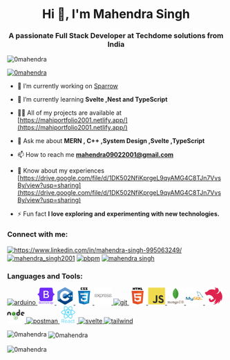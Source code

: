 <h1 align="center">Hi 👋, I'm Mahendra Singh</h1>
<h3 align="center">A passionate Full Stack Developer at Techdome solutions from India</h3>

<p align="left"> <img src="https://komarev.com/ghpvc/?username=0mahendra&label=Profile%20views&color=0e75b6&style=flat" alt="0mahendra" /> </p>

<p align="left"> <a href="https://github.com/ryo-ma/github-profile-trophy"><img src="https://github-profile-trophy.vercel.app/?username=0mahendra" alt="0mahendra" /></a> </p>

- 🔭 I’m currently working on [Sparrow](https://github.com/sparrowapp-dev/sparrow-app)

- 🌱 I’m currently learning **Svelte ,Nest and TypeScript**

- 👨‍💻 All of my projects are available at [https://mahiportfolio2001.netlify.app/](https://mahiportfolio2001.netlify.app/)

- 💬 Ask me about **MERN , C++ ,System Design ,Svelte ,TypeScript**

- 📫 How to reach me **mahendra09022001@gmail.com**

- 📄 Know about my experiences [https://drive.google.com/file/d/1DK502NfiKprgeL9qyAMG4C8TJn7VvsBy/view?usp=sharing](https://drive.google.com/file/d/1DK502NfiKprgeL9qyAMG4C8TJn7VvsBy/view?usp=sharing)

- ⚡ Fun fact **I love exploring and experimenting with new technologies.**

<h3 align="left">Connect with me:</h3>
<p align="left">
<a href="https://linkedin.com/in/https://www.linkedin.com/in/mahendra-singh-995063249/" target="blank"><img align="center" src="https://raw.githubusercontent.com/rahuldkjain/github-profile-readme-generator/master/src/images/icons/Social/linked-in-alt.svg" alt="https://www.linkedin.com/in/mahendra-singh-995063249/" height="30" width="40" /></a>
<a href="https://instagram.com/mahendra_singh2001" target="blank"><img align="center" src="https://raw.githubusercontent.com/rahuldkjain/github-profile-readme-generator/master/src/images/icons/Social/instagram.svg" alt="mahendra_singh2001" height="30" width="40" /></a>
<a href="https://www.codechef.com/users/pbpm" target="blank"><img align="center" src="https://cdn.jsdelivr.net/npm/simple-icons@3.1.0/icons/codechef.svg" alt="pbpm" height="30" width="40" /></a>
<a href="https://www.leetcode.com/mahendra singh" target="blank"><img align="center" src="https://raw.githubusercontent.com/rahuldkjain/github-profile-readme-generator/master/src/images/icons/Social/leet-code.svg" alt="mahendra singh" height="30" width="40" /></a>
</p>

<h3 align="left">Languages and Tools:</h3>
<p align="left"> <a href="https://www.arduino.cc/" target="_blank" rel="noreferrer"> <img src="https://cdn.worldvectorlogo.com/logos/arduino-1.svg" alt="arduino" width="40" height="40"/> </a> <a href="https://getbootstrap.com" target="_blank" rel="noreferrer"> <img src="https://raw.githubusercontent.com/devicons/devicon/master/icons/bootstrap/bootstrap-plain-wordmark.svg" alt="bootstrap" width="40" height="40"/> </a> <a href="https://www.w3schools.com/cpp/" target="_blank" rel="noreferrer"> <img src="https://raw.githubusercontent.com/devicons/devicon/master/icons/cplusplus/cplusplus-original.svg" alt="cplusplus" width="40" height="40"/> </a> <a href="https://www.w3schools.com/css/" target="_blank" rel="noreferrer"> <img src="https://raw.githubusercontent.com/devicons/devicon/master/icons/css3/css3-original-wordmark.svg" alt="css3" width="40" height="40"/> </a> <a href="https://expressjs.com" target="_blank" rel="noreferrer"> <img src="https://raw.githubusercontent.com/devicons/devicon/master/icons/express/express-original-wordmark.svg" alt="express" width="40" height="40"/> </a> <a href="https://git-scm.com/" target="_blank" rel="noreferrer"> <img src="https://www.vectorlogo.zone/logos/git-scm/git-scm-icon.svg" alt="git" width="40" height="40"/> </a> <a href="https://www.w3.org/html/" target="_blank" rel="noreferrer"> <img src="https://raw.githubusercontent.com/devicons/devicon/master/icons/html5/html5-original-wordmark.svg" alt="html5" width="40" height="40"/> </a> <a href="https://developer.mozilla.org/en-US/docs/Web/JavaScript" target="_blank" rel="noreferrer"> <img src="https://raw.githubusercontent.com/devicons/devicon/master/icons/javascript/javascript-original.svg" alt="javascript" width="40" height="40"/> </a> <a href="https://www.mongodb.com/" target="_blank" rel="noreferrer"> <img src="https://raw.githubusercontent.com/devicons/devicon/master/icons/mongodb/mongodb-original-wordmark.svg" alt="mongodb" width="40" height="40"/> </a> <a href="https://www.mysql.com/" target="_blank" rel="noreferrer"> <img src="https://raw.githubusercontent.com/devicons/devicon/master/icons/mysql/mysql-original-wordmark.svg" alt="mysql" width="40" height="40"/> </a> <a href="https://nestjs.com/" target="_blank" rel="noreferrer"> <img src="https://raw.githubusercontent.com/devicons/devicon/master/icons/nestjs/nestjs-plain.svg" alt="nestjs" width="40" height="40"/> </a> <a href="https://nodejs.org" target="_blank" rel="noreferrer"> <img src="https://raw.githubusercontent.com/devicons/devicon/master/icons/nodejs/nodejs-original-wordmark.svg" alt="nodejs" width="40" height="40"/> </a> <a href="https://postman.com" target="_blank" rel="noreferrer"> <img src="https://www.vectorlogo.zone/logos/getpostman/getpostman-icon.svg" alt="postman" width="40" height="40"/> </a> <a href="https://reactjs.org/" target="_blank" rel="noreferrer"> <img src="https://raw.githubusercontent.com/devicons/devicon/master/icons/react/react-original-wordmark.svg" alt="react" width="40" height="40"/> </a> <a href="https://svelte.dev" target="_blank" rel="noreferrer"> <img src="https://upload.wikimedia.org/wikipedia/commons/1/1b/Svelte_Logo.svg" alt="svelte" width="40" height="40"/> </a> <a href="https://tailwindcss.com/" target="_blank" rel="noreferrer"> <img src="https://www.vectorlogo.zone/logos/tailwindcss/tailwindcss-icon.svg" alt="tailwind" width="40" height="40"/> </a> </p>

<p><img align="left" src="https://github-readme-stats.vercel.app/api/top-langs?username=0mahendra&show_icons=true&locale=en&layout=compact" alt="0mahendra" /></p>

<p>&nbsp;<img align="center" src="https://github-readme-stats.vercel.app/api?username=0mahendra&show_icons=true&locale=en" alt="0mahendra" /></p>

<p><img align="center" src="https://github-readme-streak-stats.herokuapp.com/?user=0mahendra&" alt="0mahendra" /></p>
